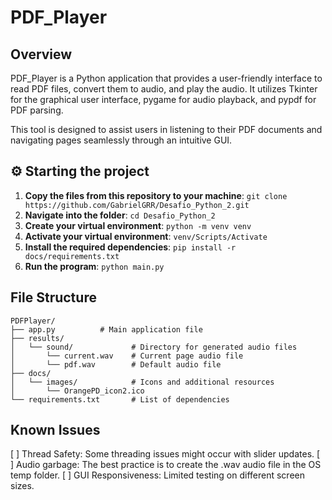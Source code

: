 # PDF_Player

## Overview

PDF_Player is a Python application that provides a user-friendly interface to read PDF files, convert them to audio, and play the audio. It utilizes Tkinter for the graphical user interface, pygame for audio playback, and pypdf for PDF parsing.

This tool is designed to assist users in listening to their PDF documents and navigating pages seamlessly through an intuitive GUI.

## ⚙ Starting the project

1. **Copy the files from this repository to your machine**: `git clone https://github.com/GabrielGRR/Desafio_Python_2.git`
2. **Navigate into the folder**: `cd Desafio_Python_2`
3. **Create your virtual environment**: `python -m venv venv`
4. **Activate your virtual environment**: `venv/Scripts/Activate`
5. **Install the required dependencies**: `pip install -r docs/requirements.txt`
6. **Run the program**: `python main.py`

## File Structure
```
PDFPlayer/
├── app.py          # Main application file
├── results/
│   └── sound/             # Directory for generated audio files 
│       └── current.wav    # Current page audio file 
│       └── pdf.wav        # Default audio file
├── docs/
│   └── images/            # Icons and additional resources
│       └── OrangePD_icon2.ico
└── requirements.txt       # List of dependencies
```

## Known Issues
[ ] Thread Safety: Some threading issues might occur with slider updates.
[ ] Audio garbage: The best practice is to create the .wav audio file in the OS temp folder.
[ ] GUI Responsiveness: Limited testing on different screen sizes.